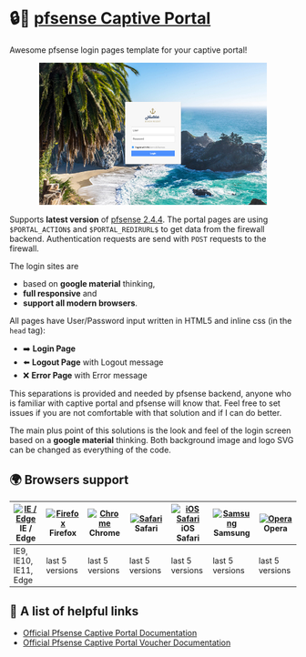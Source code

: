 # :lock::door: [pfsense Captive Portal](https://doc.pfsense.org/index.php/Captive_Portal)
Awesome pfsense login pages template for your captive portal!

<center>
	<img src="https://github.com/AlanMartines/pfSense-Captive-Portal/blob/main/screens/screen-desktop.jpg" alt="screenshot image of desktop" width="400" />
</center>

Supports **latest version** of [pfsense 2.4.4](https://www.pfsense.org/download/).
The portal pages are using `$PORTAL_ACTION$` and `$PORTAL_REDIRURL$` to get data from the firewall backend.
Authentication requests are send with `POST` requests to the firewall.

The login sites are
- based on **google material** thinking,
- **full responsive** and
- **support all modern browsers**.

All pages have User/Password input written in HTML5 and inline css (in the `head` tag):

- :arrow_right: **Login Page**
- :arrow_left: **Logout Page** with Logout message
- :x: **Error Page** with Error message

This separations is provided and needed by pfsense backend, anyone who is familiar with captive portal and pfsense will know that. Feel free to set issues if you are not comfortable with that solution and if I can do better.

The main plus point of this solutions is the look and feel of the login screen based on a **google material** thinking.
Both background image and logo SVG can be changed as everything of the code.

## :earth_africa: Browsers support

| [<img src="https://raw.githubusercontent.com/alrra/browser-logos/master/src/edge/edge_48x48.png" alt="IE / Edge" width="24px" height="24px" />](http://godban.github.io/browsers-support-badges/)<br>IE / Edge | [<img src="https://raw.githubusercontent.com/alrra/browser-logos/master/src/firefox/firefox_48x48.png" alt="Firefox" width="24px" height="24px" />](http://godban.github.io/browsers-support-badges/)<br>Firefox | [<img src="https://raw.githubusercontent.com/alrra/browser-logos/master/src/chrome/chrome_48x48.png" alt="Chrome" width="24px" height="24px" />](http://godban.github.io/browsers-support-badges/)<br>Chrome | [<img src="https://raw.githubusercontent.com/alrra/browser-logos/master/src/safari/safari_48x48.png" alt="Safari" width="24px" height="24px" />](http://godban.github.io/browsers-support-badges/)<br>Safari | [<img src="https://raw.githubusercontent.com/alrra/browser-logos/master/src/safari-ios/safari-ios_48x48.png" alt="iOS Safari" width="24px" height="24px" />](http://godban.github.io/browsers-support-badges/)<br>iOS Safari | [<img src="https://raw.githubusercontent.com/alrra/browser-logos/master/src/samsung-internet/samsung-internet_48x48.png" alt="Samsung" width="24px" height="24px" />](http://godban.github.io/browsers-support-badges/)<br>Samsung | [<img src="https://raw.githubusercontent.com/alrra/browser-logos/master/src/opera/opera_48x48.png" alt="Opera" width="24px" height="24px" />](http://godban.github.io/browsers-support-badges/)<br>Opera |
| --------- | --------- | --------- | --------- | --------- | --------- | --------- |
| IE9, IE10, IE11, Edge| last 5 versions| last 5 versions| last 5 versions| last 5 versions| last 5 versions| last 5 versions

## :link: A list of helpful links

- [Official Pfsense Captive Portal Documentation](https://doc.pfsense.org/index.php/Captive_Portal)
- [Official Pfsense Captive Portal Voucher Documentation](https://doc.pfsense.org/index.php/Captive_Portal_Vouchers)